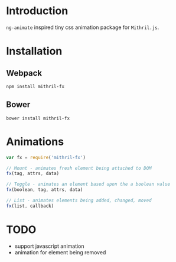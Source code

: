 # Introduction
`ng-animate` inspired tiny css animation package for `Mithril.js`.

# Installation
## Webpack
`npm install mithril-fx`

## Bower
`bower install mithril-fx`

# Animations
```javascript
var fx = require('mithril-fx')

// Mount - animates fresh element being attached to DOM
fx(tag, attrs, data)

// Toggle - animates an element based upon the a boolean value
fx(boolean, tag, attrs, data)

// List - animates elements being added, changed, moved
fx(list, callback)
```

# TODO
- support javascript animation
- animation for element being removed

